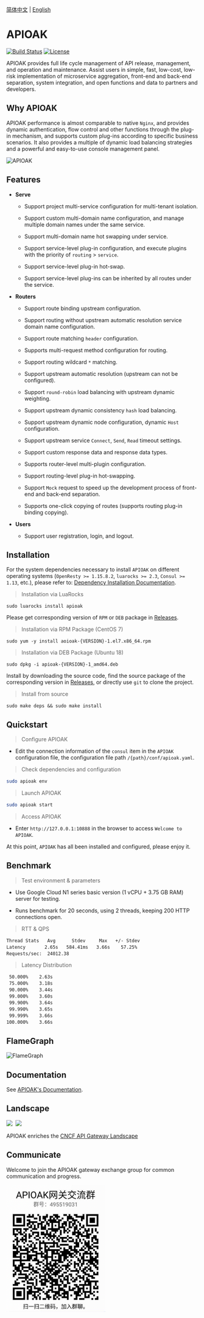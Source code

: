 [简体中文](README_CN.md) | [English](README.md)

# APIOAK

[![Build Status](https://travis-ci.org/apioak/apioak.svg?branch=master)](https://travis-ci.org/apioak/apioak)
[![License](https://img.shields.io/badge/License-Apache%202.0-blue.svg)](https://github.com/apioak/apioak/blob/master/LICENSE)

APIOAK provides full life cycle management of API release, management, and operation and maintenance. Assist users in simple, fast, low-cost, low-risk implementation of microservice aggregation, front-end and back-end separation, system integration, and open functions and data to partners and developers.


## Why APIOAK

APIOAK performance is almost comparable to native `Nginx`, and provides dynamic authentication, flow control and other functions through the plug-in mechanism, and supports custom plug-ins according to specific business scenarios. It also provides a multiple of dynamic load balancing strategies and a powerful and easy-to-use console management panel.

![APIOAK](doc/images/APIOAK-process.png)


## Features

- **Serve**

  - Support project multi-service configuration for multi-tenant isolation.

  - Support custom multi-domain name configuration, and manage multiple domain names under the same service.

  - Support multi-domain name hot swapping under service.

  - Support service-level plug-in configuration, and execute plugins with the priority of `routing` > `service`.

  - Support service-level plug-in hot-swap.

  - Support service-level plug-ins can be inherited by all routes under the service.

- **Routers**

  - Support route binding upstream configuration.

  - Support routing without upstream automatic resolution service domain name configuration.

  - Support route matching `header` configuration.

  - Supports multi-request method configuration for routing.
  
  - Support routing wildcard `*` matching.
  
  - Support upstream automatic resolution (upstream can not be configured).

  - Support `round-robin` load balancing with upstream dynamic weighting.

  - Support upstream dynamic consistency `hash` load balancing.

  - Support upstream dynamic node configuration, dynamic `Host` configuration.

  - Support upstream service `Connect`, `Send`, `Read` timeout settings.

  - Support custom response data and response data types.

  - Supports router-level multi-plugin configuration.

  - Support routing-level plug-in hot-swapping.

  - Support `Mock` request to speed up the development process of front-end and back-end separation.

  - Supports one-click copying of routes (supports routing plug-in binding copying).

- **Users**

  - Support user registration, login, and logout.


## Installation

For the system dependencies necessary to install `APIOAK` on different operating systems (`OpenResty >= 1.15.8.2`, `luarocks >= 2.3`, `Consul >= 1.13`, etc.), please refer to: [Dependency Installation Documentation]( doc/en_US/install-dependencies.md).

> Installation via LuaRocks

```shell
sudo luarocks install apioak
```

Please get corresponding version of `RPM` or `DEB` package in [Releases](https://github.com/apioak/apioak/releases).

> Installation via RPM Package (CentOS 7)

```shell
sudo yum -y install aoioak-{VERSION}-1.el7.x86_64.rpm
```

> Installation via DEB Package (Ubuntu 18)

```shell
sudo dpkg -i apioak-{VERSION}-1_amd64.deb
```

Install by downloading the source code, find the source package of the corresponding version in [Releases](https://github.com/apioak/apioak/releases), or directly use `git` to clone the project.

> Install from source

```shell
sudo make deps && sudo make install
```

## Quickstart

> Configure APIOAK

- Edit the connection information of the `consul` item in the `APIOAK` configuration file, the configuration file path `/{path}/conf/apioak.yaml`.

> Check dependencies and configuration

```bash
sudo apioak env
```

> Launch APIOAK

```bash
sudo apioak start
```

> Access APIOAK

- Enter `http://127.0.0.1:10888` in the browser to access `Welcome to APIOAK`.

At this point, `APIOAK` has all been installed and configured, please enjoy it.


## Benchmark

> Test environment & parameters

- Use Google Cloud N1 series basic version (1 vCPU + 3.75 GB RAM) server for testing.

- Runs benchmark for 20 seconds, using 2 threads, keeping 200 HTTP connections open.

> RTT & QPS

```bash
Thread Stats   Avg      Stdev     Max   +/- Stdev
Latency       2.65s   584.41ms   3.66s    57.25%
Requests/sec:  24012.38
```

> Latency Distribution

```bash
 50.000%    2.63s 
 75.000%    3.18s 
 90.000%    3.44s 
 99.000%    3.60s 
 99.900%    3.64s 
 99.990%    3.65s 
 99.999%    3.66s 
100.000%    3.66s
```

## FlameGraph

![FlameGraph](doc/images/APIOAK-flamegraph.svg)


## Documentation

See [APIOAK's Documentation](https://github.com/apioak/apioak-document).


## Landscape

<img src="https://landscape.cncf.io/images/left-logo.svg" width="150">&nbsp;&nbsp;<img src="https://landscape.cncf.io/images/right-logo.svg" width="200" />

APIOAK enriches the [CNCF API Gateway Landscape](https://landscape.cncf.io/card-mode?category=api-gateway&grouping=category)


## Communicate

Welcome to join the APIOAK gateway exchange group for common communication and progress.

<img width="260px;" src="./doc/images/APIOAK-QQ.png">
